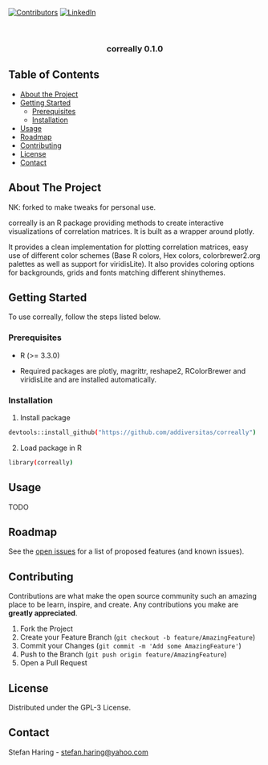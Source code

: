 [![Contributors][contributors-shield]][contributors-url]
[![LinkedIn][linkedin-shield]][linkedin-url]



<!-- PROJECT LOGO -->
<br />
<p align="center">
  <h3 align="center">correally 0.1.0</h3>
</p>



<!-- TABLE OF CONTENTS -->
## Table of Contents

* [About the Project](#about-the-project)
* [Getting Started](#getting-started)
  * [Prerequisites](#prerequisites)
  * [Installation](#installation)
* [Usage](#usage)
* [Roadmap](#roadmap)
* [Contributing](#contributing)
* [License](#license)
* [Contact](#contact)


<!-- ABOUT THE PROJECT -->
## About The Project

NK: forked to make tweaks for personal use.

correally is an R package providing methods to create interactive visualizations of correlation matrices. It is built as a wrapper around plotly.

It provides a clean implementation for plotting correlation matrices, easy use of different color schemes
(Base R colors, Hex colors, colorbrewer2.org palettes as well as support for viridisLite). It also provides coloring options for backgrounds, grids and fonts
matching different shinythemes.


<!-- GETTING STARTED -->
## Getting Started

To use correally, follow the steps listed below.

### Prerequisites

* R (>= 3.3.0)

* Required packages are plotly, magrittr, reshape2, RColorBrewer and viridisLite and are installed automatically.

### Installation

1. Install package
```sh
devtools::install_github("https://github.com/addiversitas/correally")
```

2. Load package in R
```sh
library(correally)
```


<!-- USAGE EXAMPLES -->
## Usage

TODO


<!-- ROADMAP -->
## Roadmap

See the [open issues](https://https://github.com/addiversitas/correally/issues) for a list of proposed features (and known issues).



<!-- CONTRIBUTING -->
## Contributing

Contributions are what make the open source community such an amazing place to be learn, inspire, and create. Any contributions you make are **greatly appreciated**.

1. Fork the Project
2. Create your Feature Branch (`git checkout -b feature/AmazingFeature`)
3. Commit your Changes (`git commit -m 'Add some AmazingFeature'`)
4. Push to the Branch (`git push origin feature/AmazingFeature`)
5. Open a Pull Request



<!-- LICENSE -->
## License

Distributed under the GPL-3 License.



<!-- CONTACT -->
## Contact

Stefan Haring - stefan.haring@yahoo.com


<!-- ACKNOWLEDGEMENTS -->
<!-- ## Acknowledgements -->

<!-- * []() -->
<!-- * []() -->
<!-- * []() -->





<!-- MARKDOWN LINKS & IMAGES -->
<!-- https://www.markdownguide.org/basic-syntax/#reference-style-links -->
[contributors-shield]: https://img.shields.io/github/contributors/github_username/repo.svg?style=flat-square
[contributors-url]: https://github.com/addiversitas/correally/graphs/contributors
[linkedin-shield]: https://img.shields.io/badge/-LinkedIn-black.svg?style=flat-square&logo=linkedin&colorB=555
[linkedin-url]: https://www.linkedin.com/in/stefan-haring-03b94892
